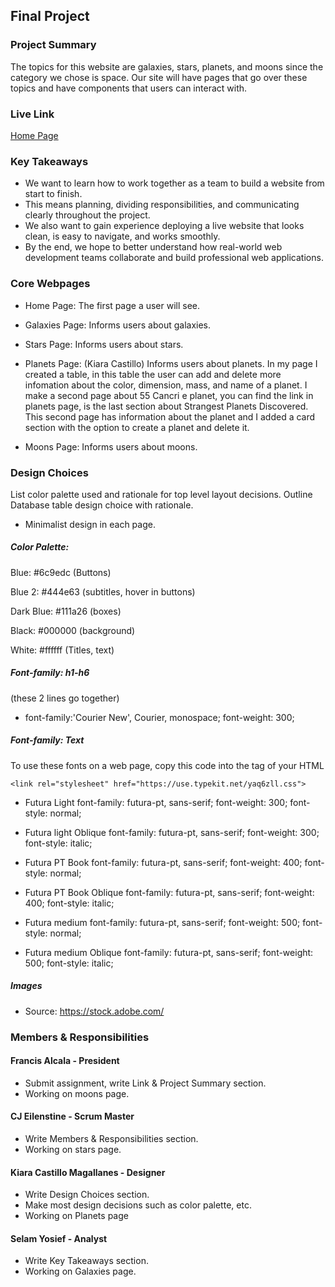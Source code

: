 ## Final Project

### Project Summary

The topics for this website are galaxies, stars, planets, and moons since the category we chose is space.
Our site will have pages that go over these topics and have components that users can interact with.

### Live Link

[Home Page](https://in-info-web4.luddy.indianapolis.iu.edu/~fralcala/n320nodejs)

### Key Takeaways

- We want to learn how to work together as a team to build a website from start to finish.
- This means planning, dividing responsibilities, and communicating clearly throughout the project.
- We also want to gain experience deploying a live website that looks clean, is easy to navigate, and works smoothly.
- By the end, we hope to better understand how real-world web development teams collaborate and build professional web applications.

### Core Webpages

- Home Page: The first page a user will see.
- Galaxies Page: Informs users about galaxies.
- Stars Page: Informs users about stars.
- Planets Page: (Kiara Castillo) Informs users about planets. In my page I created a table, in this table the user can add and delete more infomation about the color, dimension, mass, and name of a planet. I make a second page about 55 Cancri e planet, you can find the link in planets page, is the last section about Strangest Planets Discovered. This second page has information about the planet and I added a card section with the option to create a planet and delete it.

- Moons Page: Informs users about moons.

### Design Choices

List color palette used and rationale for top level layout decisions. Outline Database table design choice with rationale.

- Minimalist design in each page.

##### Color Palette:

Blue: #6c9edc (Buttons)

Blue 2: #444e63 (subtitles, hover in buttons)

Dark Blue: #111a26 (boxes)

Black: #000000 (background)

White: #ffffff (Titles, text)

##### Font-family: h1-h6

(these 2 lines go together)
- font-family:'Courier New', Courier, monospace;
  font-weight: 300;

##### Font-family: Text

To use these fonts on a web page, copy this code into the <head> tag of your HTML

`<link rel="stylesheet" href="https://use.typekit.net/yaq6zll.css">`

- Futura Light
  font-family: futura-pt, sans-serif;
  font-weight: 300;
  font-style: normal;

- Futura light Oblique
  font-family: futura-pt, sans-serif;
  font-weight: 300;
  font-style: italic;

- Futura PT Book
  font-family: futura-pt, sans-serif;
  font-weight: 400;
  font-style: normal;

- Futura PT Book Oblique
  font-family: futura-pt, sans-serif;
  font-weight: 400;
  font-style: italic;

- Futura medium
  font-family: futura-pt, sans-serif;
  font-weight: 500;
  font-style: normal;

- Futura medium Oblique
  font-family: futura-pt, sans-serif;
  font-weight: 500;
  font-style: italic;



  

##### Images

- Source: https://stock.adobe.com/

### Members & Responsibilities

#### Francis Alcala - President

- Submit assignment, write Link & Project Summary section.
- Working on moons page.

#### CJ Eilenstine - Scrum Master

- Write Members & Responsibilities section.
- Working on stars page.

#### Kiara Castillo Magallanes - Designer

- Write Design Choices section.
- Make most design decisions such as color palette, etc.
- Working on Planets page

#### Selam Yosief - Analyst

- Write Key Takeaways section.
- Working on Galaxies page.
